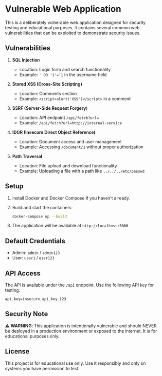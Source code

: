 # Vulnerable Web Application

This is a deliberately vulnerable web application designed for security testing and educational purposes. It contains several common web vulnerabilities that can be exploited to demonstrate security issues.

## Vulnerabilities

1. **SQL Injection**
   - Location: Login form and search functionality
   - Example: `' OR '1'='1` in the username field

2. **Stored XSS (Cross-Site Scripting)**
   - Location: Comments section
   - Example: `<script>alert('XSS')</script>` in a comment

3. **SSRF (Server-Side Request Forgery)**
   - Location: API endpoint `/api/fetch?url=`
   - Example: `/api/fetch?url=http://internal-service`

4. **IDOR (Insecure Direct Object Reference)**
   - Location: Document access and user management
   - Example: Accessing `/document/1` without proper authorization

5. **Path Traversal**
   - Location: File upload and download functionality
   - Example: Uploading a file with a path like `../../../etc/passwd`

## Setup

1. Install Docker and Docker Compose if you haven't already.

2. Build and start the containers:
   ```bash
   docker-compose up --build
   ```

3. The application will be available at `http://localhost:5000`

## Default Credentials

- Admin: `admin` / `admin123`
- User: `user1` / `user123`

## API Access

The API is available under the `/api` endpoint. Use the following API key for testing:

```
api_key=insecure_api_key_123
```

## Security Note

⚠️ **WARNING**: This application is intentionally vulnerable and should NEVER be deployed in a production environment or exposed to the internet. It is for educational purposes only.

## License

This project is for educational use only. Use it responsibly and only on systems you have permission to test.
